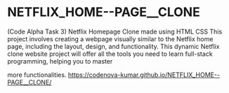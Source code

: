 # NETFLIX_HOME--PAGE__CLONE
(Code Alpha Task 3) Netflix Homepage Clone made using HTML CSS
This project involves creating a webpage visually similar to the
Netflix home page, including the layout, design, and functionality.
This dynamic Netflix clone website project will offer all the tools
you need to learn full-stack programming, helping you to master

more functionalities.
https://codenova-kumar.github.io/NETFLIX_HOME--PAGE__CLONE/
